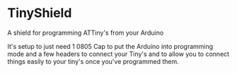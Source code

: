 # TinyShield
A shield for programming ATTiny's from your Arduino

It's setup to just need 1 0805 Cap to put the Arduino into programming mode and a few headers to connect your Tiny's and to allow you to connect things easily to your tiny's once you've programmed them.
